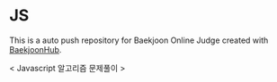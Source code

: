 # JS
This is a auto push repository for Baekjoon Online Judge created with [BaekjoonHub](https://github.com/BaekjoonHub/BaekjoonHub).

< Javascript 알고리즘 문제풀이 >
